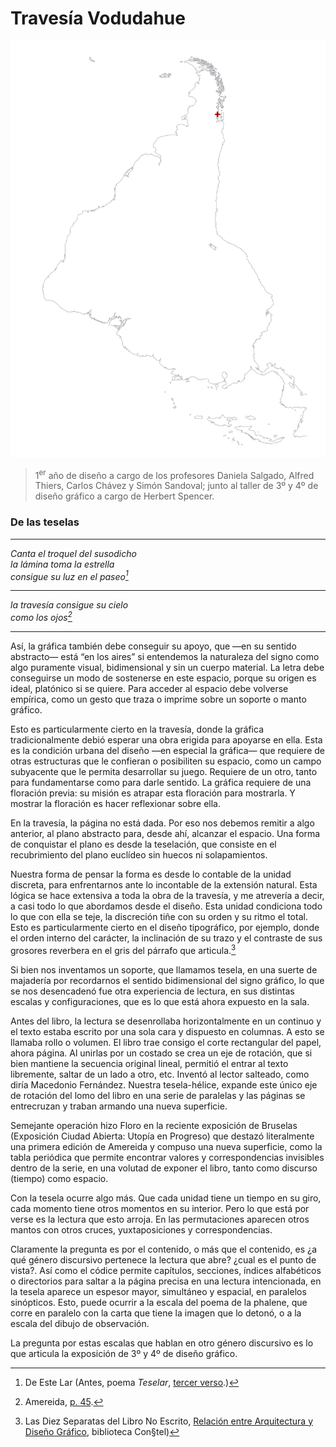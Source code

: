 # Travesía Vodudahue

![Mapa de Ubicación](img/vodudahue/vodudahue-ubicacion.svg)

> 1<sup>er</sup> año de diseño a cargo de los profesores Daniela Salgado, Alfred Thiers, Carlos Chávez y Simón Sandoval; junto al taller de 3º y 4º de diseño gráfico a cargo de Herbert Spencer.

### De las teselas

---

*Canta el troquel del susodicho<br>
la lámina toma la estrella<br>
consigue su luz en el paseo[^1]*

---

*la travesía consigue su cielo<br>
como los ojos[^2]*

---

Así, la gráfica también debe conseguir su apoyo, que —en su sentido abstracto— está “en los aires” si entendemos la naturaleza del signo como algo puramente visual, bidimensional y sin un cuerpo material. La letra debe conseguirse un modo de sostenerse en este espacio, porque su origen es ideal, platónico si se quiere. Para acceder al espacio debe volverse empírica, como un gesto que traza o imprime sobre un soporte o manto gráfico.

Esto es particularmente cierto en la travesía, donde la gráfica tradicionalmente debió esperar una obra erigida para apoyarse en ella. Esta es la condición urbana del diseño —en especial la gráfica— que requiere de otras estructuras que le confieran o posibiliten su espacio, como un campo subyacente que le permita desarrollar su juego. Requiere de un otro, tanto para fundamentarse como para darle sentido. La gráfica requiere de una floración previa: su misión es atrapar esta floración para mostrarla. Y mostrar la floración es hacer reflexionar sobre ella.

En la travesía, la página no está dada. Por eso nos debemos remitir a algo anterior, al plano abstracto para, desde ahí, alcanzar el espacio. Una forma de conquistar el plano es desde la teselación, que consiste en el recubrimiento del plano euclídeo sin huecos ni solapamientos. 

Nuestra forma de pensar la forma es desde lo contable de la unidad discreta, para enfrentarnos ante lo incontable de la extensión natural. Esta lógica se hace extensiva a toda la obra de la travesía, y me atrevería a decir, a casi todo lo que abordamos desde el diseño. Esta unidad condiciona todo lo que con ella se teje, la discreción tiñe con su orden y su ritmo el total. Esto es particularmente cierto en el diseño tipográfico, por ejemplo, donde el orden interno del carácter, la inclinación de su trazo y el contraste de sus grosores reverbera en el gris del párrafo que articula.[^3]

Si bien nos inventamos un soporte, que llamamos tesela, en una suerte de majadería por recordarnos el sentido bidimensional del signo gráfico, lo que se nos desencadenó fue otra experiencia de lectura, en sus distintas escalas y configuraciones, que es lo que está ahora expuesto en la sala.

Antes del libro, la lectura se desenrollaba horizontalmente en un continuo y el texto estaba escrito por una sola cara y dispuesto en columnas. A esto se llamaba rollo o volumen. El libro trae consigo el corte rectangular del papel, ahora página. Al unirlas por un costado se crea un eje de rotación, que si bien mantiene la secuencia original lineal, permitió el entrar al texto libremente, saltar de un lado a otro, etc. Inventó al lector salteado, como diría Macedonio Fernández. Nuestra tesela-hélice, expande este único eje de rotación del lomo del libro en una serie de paralelas y las páginas se entrecruzan y traban armando una nueva superficie. 

Semejante operación hizo Floro en la reciente exposición de Bruselas (Exposición Ciudad Abierta: Utopía en Progreso) que destazó literalmente una primera edición de Amereida y compuso una nueva superficie, como la tabla periódica que permite encontrar valores y correspondencias invisibles dentro de la serie, en una volutad de exponer el libro, tanto como discurso (tiempo) como espacio.

Con la tesela ocurre algo más. Que cada unidad tiene un tiempo en su giro, cada momento tiene otros momentos en su interior. Pero lo que está por verse es la lectura que esto arroja. En las permutaciones aparecen otros mantos con otros cruces, yuxtaposiciones y correspondencias. 

Claramente la pregunta es por el contenido, o más que el contenido, es ¿a qué género discursivo pertenece la lectura que abre? ¿cual es el punto de vista?. Así como el códice permite capítulos, secciones, índices alfabéticos o directorios para saltar a la página precisa en una lectura intencionada, en la tesela aparece un espesor mayor, simultáneo y espacial, en paralelos sinópticos. Esto, puede ocurrir a la escala del poema de la phalene, que corre en paralelo con la carta que tiene la imagen que lo detonó, o a la escala del dibujo de observación. 

La pregunta por estas escalas que hablan en otro género discursivo es lo que articula la exposición de 3º y 4º de diseño gráfico.

[^1]: De Este Lar (Antes, poema *Teselar*, [tercer verso](http://wiki.ead.pucv.cl/index.php/Traves%C3%ADa_Purmamarca_2007:_Bit%C3%A1cora#3).)
[^2]: Amereida, [p. 45](http://wiki.ead.pucv.cl/index.php/Amereida#P.C3.A1gina_45).
[^3]: Las Diez Separatas del Libro No Escrito,  [Relación entre Arquitectura y Diseño Gráfico](http://wiki.ead.pucv.cl/index.php/Relaci%C3%B3n_entre_Arquitectura_y_Dise%C3%B1o_Gr%C3%A1fico), biblioteca Con§tel)